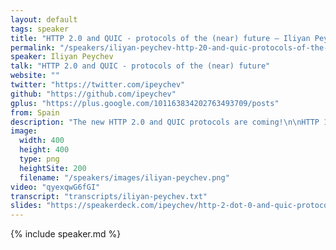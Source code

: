 ```yaml
---
layout: default
tags: speaker
title: "HTTP 2.0 and QUIC - protocols of the (near) future – Iliyan Peychev"
permalink: "/speakers/iliyan-peychev-http-20-and-quic-protocols-of-the-near-future.html"
speaker: Iliyan Peychev
talk: "HTTP 2.0 and QUIC - protocols of the (near) future"
website: ""
twitter: "https://twitter.com/ipeychev"
github: "https://github.com/ipeychev"
gplus: "https://plus.google.com/101163834202763493709/posts"
from: Spain
description: "The new HTTP 2.0 and QUIC protocols are coming!\n\nHTTP 1.1 forced both developers and browser vendors to invent different tricks in order to make sites to load and run faster. HTTP 2.0 and QUIC will provide many significant improvements overt HTTP 1.1.\n\nIn this talk I will give an introduction to both protocols and emphasize why are they so important for the Web development workflow and performance."
image: 
  width: 400
  height: 400
  type: png
  heightSite: 200
  filename: "/speakers/images/iliyan-peychev.png"
video: "qyexqwG6fGI"
transcript: "transcripts/iliyan-peychev.txt"
slides: "https://speakerdeck.com/ipeychev/http-2-dot-0-and-quic-protocols-of-the-near-future"
---
```


{% include speaker.md %}
